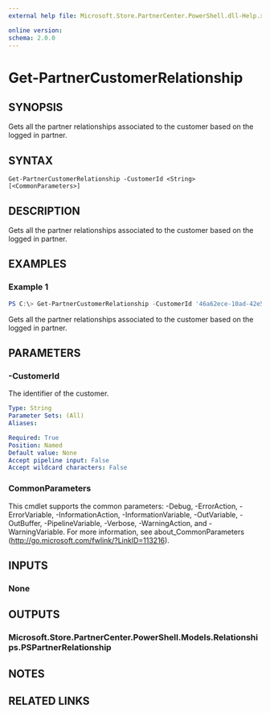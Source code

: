 ```yaml
---
external help file: Microsoft.Store.PartnerCenter.PowerShell.dll-Help.xml

online version:
schema: 2.0.0
---
```


# Get-PartnerCustomerRelationship

## SYNOPSIS
Gets all the partner relationships associated to the customer based on the logged in partner.

## SYNTAX

```
Get-PartnerCustomerRelationship -CustomerId <String> [<CommonParameters>]
```

## DESCRIPTION
Gets all the partner relationships associated to the customer based on the logged in partner.

## EXAMPLES

### Example 1
```powershell
PS C:\> Get-PartnerCustomerRelationship -CustomerId '46a62ece-10ad-42e5-b3f1-b2ed53e6fc08'
```

Gets all the partner relationships associated to the customer based on the logged in partner.

## PARAMETERS

### -CustomerId
The identifier of the customer.

```yaml
Type: String
Parameter Sets: (All)
Aliases:

Required: True
Position: Named
Default value: None
Accept pipeline input: False
Accept wildcard characters: False
```

### CommonParameters
This cmdlet supports the common parameters: -Debug, -ErrorAction, -ErrorVariable, -InformationAction, -InformationVariable, -OutVariable, -OutBuffer, -PipelineVariable, -Verbose, -WarningAction, and -WarningVariable. For more information, see about_CommonParameters (http://go.microsoft.com/fwlink/?LinkID=113216).

## INPUTS

### None

## OUTPUTS

### Microsoft.Store.PartnerCenter.PowerShell.Models.Relationships.PSPartnerRelationship

## NOTES

## RELATED LINKS
